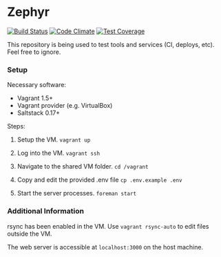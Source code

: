 Zephyr
======
[![Build Status](https://travis-ci.org/Stavrus/zephyr.svg)](https://travis-ci.org/Stavrus/zephyr)
[![Code Climate](https://codeclimate.com/github/Stavrus/zephyr/badges/gpa.svg)](https://codeclimate.com/github/Stavrus/zephyr)
[![Test Coverage](https://codeclimate.com/github/Stavrus/zephyr/badges/coverage.svg)](https://codeclimate.com/github/Stavrus/zephyr)

This repository is being used to test tools and services (CI, deploys, etc). Feel free to ignore.

### Setup
Necessary software:

* Vagrant 1.5+
* Vagrant provider (e.g. VirtualBox)
* Saltstack 0.17+

Steps:

1. Setup the VM. `vagrant up`

2. Log into the VM. `vagrant ssh`

3. Navigate to the shared VM folder. `cd /vagrant`

4. Copy and edit the provided .env file `cp .env.example .env`

5. Start the server processes. `foreman start`

### Additional Information

rsync has been enabled in the VM. Use `vagrant rsync-auto` to edit files outside the VM.

The web server is accessible at `localhost:3000` on the host machine.